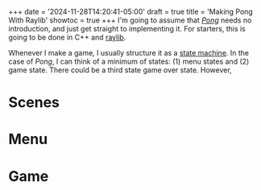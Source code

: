 +++
date = '2024-11-28T14:20:41-05:00'
draft = true
title = 'Making Pong With Raylib'
showtoc = true
+++
I'm going to assume that [*Pong*](https://en.wikipedia.org/wiki/Pong) needs no introduction, and just get straight to implementing it. For starters, this is going to be done in C++ and [raylib](https://www.raylib.com/).

Whenever I make a game, I usually structure it as a [state machine](https://en.wikipedia.org/wiki/Finite-state_machine). In the case of *Pong*, I can think of a minimum of states: (1) menu states and (2) game state. There could be a third state game over state. However,

# Scenes

# Menu

# Game
